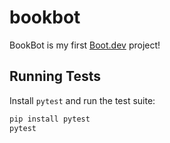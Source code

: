 # bookbot
BookBot is my first [Boot.dev](https://www.boot.dev) project!

## Running Tests

Install `pytest` and run the test suite:

```bash
pip install pytest
pytest
```
